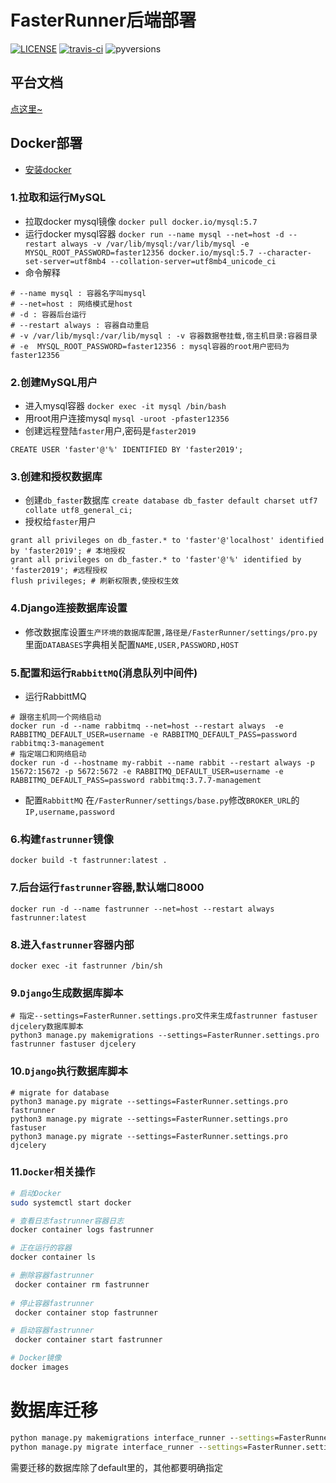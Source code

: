 # FasterRunner后端部署

[![LICENSE](https://img.shields.io/github/license/HttpRunner/FasterRunner.svg)](https://github.com/HttpRunner/FasterRunner/blob/master/LICENSE) [![travis-ci](https://travis-ci.org/HttpRunner/FasterRunner.svg?branch=master)](https://travis-ci.org/HttpRunner/FasterRunner) ![pyversions](https://img.shields.io/pypi/pyversions/Django.svg)

## 平台文档
[点这里~](https://www.yuque.com/lihuacai/sggdx7/cn5ncg)

## Docker部署
- [安装docker](https://yeasy.gitbook.io/docker_practice/install/centos) 
### 1.拉取和运行MySQL
- 拉取docker mysql镜像 `docker pull docker.io/mysql:5.7 `
- 运行docker mysql容器
`docker run --name mysql --net=host -d --restart always -v /var/lib/mysql:/var/lib/mysql -e  MYSQL_ROOT_PASSWORD=faster12356 docker.io/mysql:5.7 --character-set-server=utf8mb4 --collation-server=utf8mb4_unicode_ci`
- 命令解释
```
# --name mysql : 容器名字叫mysql
# --net=host : 网络模式是host
# -d : 容器后台运行
# --restart always : 容器自动重启
# -v /var/lib/mysql:/var/lib/mysql : -v 容器数据卷挂载,宿主机目录:容器目录
# -e  MYSQL_ROOT_PASSWORD=faster12356 : mysql容器的root用户密码为faster12356
```
### 2.创建MySQL用户
- 进入mysql容器 `docker exec -it mysql /bin/bash`
- 用root用户连接mysql `mysql -uroot -pfaster12356`
- 创建远程登陆`faster`用户,密码是`faster2019` 
```
CREATE USER 'faster'@'%' IDENTIFIED BY 'faster2019';
```
### 3.创建和授权数据库
- 创建`db_faster`数据库
`create database db_faster default charset utf7 collate utf8_general_ci;` 
- 授权给`faster`用户
```
grant all privileges on db_faster.* to 'faster'@'localhost' identified by 'faster2019'; # 本地授权
grant all privileges on db_faster.* to 'faster'@'%' identified by 'faster2019'; #远程授权
flush privileges; # 刷新权限表,使授权生效
```
### 4.Django连接数据库设置
- 修改数据库设置`生产环境的数据库配置,路径是/FasterRunner/settings/pro.py`里面`DATABASES`字典相关配置`NAME,USER,PASSWORD,HOST`

### 5.配置和运行`RabbittMQ`(消息队列中间件)
- 运行RabbittMQ
```
# 跟宿主机同一个网络启动
docker run -d --name rabbitmq --net=host --restart always  -e RABBITMQ_DEFAULT_USER=username -e RABBITMQ_DEFAULT_PASS=password rabbitmq:3-management
# 指定端口和网络启动
docker run -d --hostname my-rabbit --name rabbit --restart always -p 15672:15672 -p 5672:5672 -e RABBITMQ_DEFAULT_USER=username -e RABBITMQ_DEFAULT_PASS=password rabbitmq:3.7.7-management
```
- 配置`RabbittMQ`
在`/FasterRunner/settings/base.py`修改`BROKER_URL`的`IP,username,password`

### 6.构建`fastrunner`镜像
`docker build -t fastrunner:latest .`

### 7.后台运行`fastrunner`容器,默认端口8000
`docker run -d --name fastrunner --net=host --restart always fastrunner:latest`

### 8.进入`fastrunner`容器内部
`docker exec -it fastrunner /bin/sh`

### 9.`Django`生成数据库脚本
```
# 指定--settings=FasterRunner.settings.pro文件来生成fastrunner fastuser djcelery数据库脚本
python3 manage.py makemigrations --settings=FasterRunner.settings.pro fastrunner fastuser djcelery
```

### 10.`Django`执行数据库脚本
```
# migrate for database
python3 manage.py migrate --settings=FasterRunner.settings.pro fastrunner
python3 manage.py migrate --settings=FasterRunner.settings.pro fastuser
python3 manage.py migrate --settings=FasterRunner.settings.pro djcelery
```
### 11.`Docker`相关操作
```bash
# 启动Docker
sudo systemctl start docker

# 查看日志fastrunner容器日志
docker container logs fastrunner

# 正在运行的容器
docker container ls

# 删除容器fastrunner
 docker container rm fastrunner
 
# 停止容器fastrunner
 docker container stop fastrunner

# 启动容器fastrunner
 docker container start fastrunner 

# Docker镜像
docker images

```


# 数据库迁移
```cmd
python manage.py makemigrations interface_runner --settings=FasterRunner.settings.dev interface_runner
python manage.py migrate interface_runner --settings=FasterRunner.settings.dev --database=interface_runner
```

需要迁移的数据库除了default里的，其他都要明确指定
